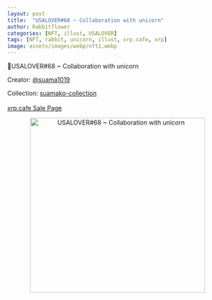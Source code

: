 ```yaml
---
layout: post
title:  "USALOVER#68 ~ Collaboration with unicorn"
author: Rabbitflower
categories: [NFT, illust, USALOVER]
tags: [NFT, rabbit, unicorn, illust, xrp.cafe, xrp]
image: assets/images/webp/nft1.webp
---
```


🐰USALOVER#68 ~ Collaboration with unicorn  
<!--more-->
<p>Creator: <a target="_blank" href="https://x.com/@suama1019">@suama1019</a><br>

Collection: <a target="_blank" href="https://xrp.cafe/suamako-collection">suamako-collection</a><br>
<br>
<a target="_blank" href="https://xrp.cafe/nft/000827108D3BB1B5DD412C0BC897016FC961D66C06CB9E9C6353525E04DB44C4" class="btn btn-primary">xrp.cafe Sale Page</a> 
</p>  

<div style="text-align: center;"><img src="https://cdn.xrp.cafe/7ae608a4d71e-4885-90ba-309220c4dc4d0bac375c2d47-47c6-bb02-cfa99a01beb65c2451568328-4bc3-86b3-3f55d7ac333a.webp" alt="USALOVER#68 ~ Collaboration with unicorn" width="400px"> </div>

